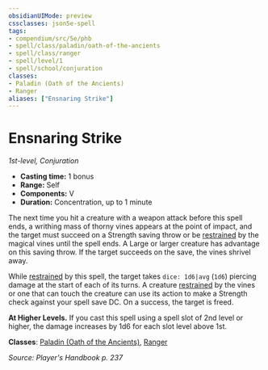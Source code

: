 ```yaml
---
obsidianUIMode: preview
cssclasses: json5e-spell
tags:
- compendium/src/5e/phb
- spell/class/paladin/oath-of-the-ancients
- spell/class/ranger
- spell/level/1
- spell/school/conjuration
classes:
- Paladin (Oath of the Ancients)
- Ranger
aliases: ["Ensnaring Strike"]
---
```

# Ensnaring Strike
*1st-level, Conjuration*  

- **Casting time:** 1 bonus
- **Range:** Self
- **Components:** V
- **Duration:** Concentration, up to 1 minute

The next time you hit a creature with a weapon attack before this spell ends, a writhing mass of thorny vines appears at the point of impact, and the target must succeed on a Strength saving throw or be [restrained](4-Resources/Compendium/rules/conditions.md#restrained) by the magical vines until the spell ends. A Large or larger creature has advantage on this saving throw. If the target succeeds on the save, the vines shrivel away.

While [restrained](4-Resources/Compendium/rules/conditions.md#restrained) by this spell, the target takes `dice: 1d6|avg` (`1d6`) piercing damage at the start of each of its turns. A creature [restrained](4-Resources/Compendium/rules/conditions.md#restrained) by the vines or one that can touch the creature can use its action to make a Strength check against your spell save DC. On a success, the target is freed.

**At Higher Levels.** If you cast this spell using a spell slot of 2nd level or higher, the damage increases by 1d6 for each slot level above 1st.

**Classes**: [Paladin (Oath of the Ancients)](4-Resources/Compendium/classes/paladin-oath-of-the-ancients.md), [Ranger](4-Resources/Compendium/classes/ranger.md)

*Source: Player's Handbook p. 237*